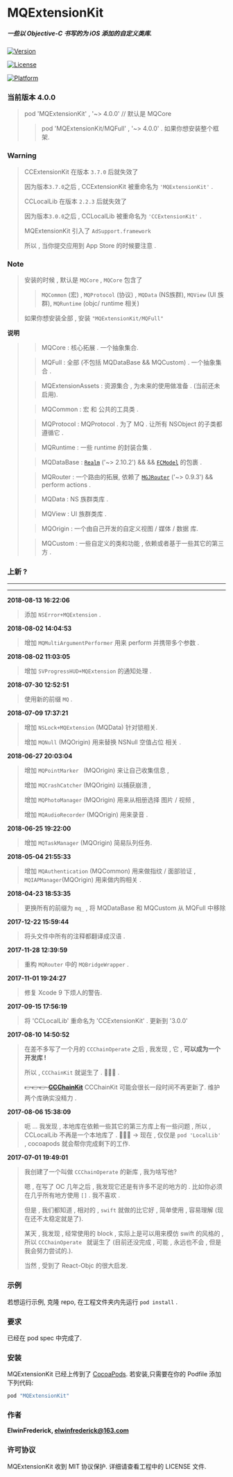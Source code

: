 # MQExtensionKit

##### 一些以 Objective-C 书写的为 iOS 添加的自定义类库. 

[![Version](https://img.shields.io/cocoapods/v/MQExtensionKit.svg?style=flat)](http://cocoapods.org/pods/MQExtensionKit)

[![License](https://img.shields.io/cocoapods/l/MQExtensionKit.svg?style=flat)](http://cocoapods.org/pods/MQExtensionKit)

[![Platform](https://img.shields.io/cocoapods/p/MQExtensionKit.svg?style=flat)](http://cocoapods.org/pods/MQExtensionKit)

### 当前版本 4.0.0

> pod 'MQExtensionKit' , '~> 4.0.0' // 默认是 MQCore
> 
> > pod 'MQExtensionKit/MQFull' , '~> 4.0.0' . 如果你想安装整个框架.

### Warning
>
> CCExtensionKit 在版本 `3.7.0` 后就失效了
>
> 因为版本`3.7.0`之后 , CCExtensionKit 被重命名为 `'MQExtensionKit'` .
>
> CCLocalLib 在版本 `2.2.3` 后就失效了
> 
> 因为版本`3.0.0`之后 , CCLocalLib 被重命名为 `'CCExtensionKit'` .
> 
> MQExtensionKit 引入了 `AdSupport.framework`
> 
> 所以 , 当你提交应用到 App Store 的时候要注意 .

### Note
> 安装的时候 , 默认是 `MQCore` , `MQCore` 包含了 
> 
> > `MQCommon` (宏) , `MQProtocol` (协议) , `MQData` (NS族群), `MQView` (UI 族群), `MQRuntime` (objc/ runtime 相关)
> 
> 如果你想安装全部 , 安装 `"MQExtensionKit/MQFull"` 
> 

**说明**
> 
> > MQCore : 核心拓展 . 一个抽象集合.
> 
> > MQFull : 全部 (不包括 MQDataBase && MQCustom) . 一个抽象集合 .
> 
> > MQExtensionAssets : 资源集合 , 为未来的使用做准备 . (当前还未启用).
> 
> > MQCommon : 宏 和 公共的工具类 .
> 
> > MQProtocol : MQProtocol . 为了 MQ . 让所有 NSObject 的子类都遵循它 .
> 
> > MQRuntime : 一些 runtime 的封装合集 .
> 
> > MQDataBase :  [`Realm`](https://github.com/realm/realm-cocoa) ('~> 2.10.2')  && && [`FCModel`](https://github.com/marcoarment/FCModel) 的包裹 . 
> 
> > MQRouter : 一个路由的拓展, 依赖了 [`MGJRouter`](https://github.com/meili/MGJRouter) ('~> 0.9.3') && perform actions .
> 
> > MQData : NS 族群类库 .
> 
> > MQView : UI 族群类库 .
> 
> > MQOrigin : 一个由自己开发的自定义视图 / 媒体 / 数据 库.
> 
> > MQCustom :  一些自定义的类和功能 , 依赖或者基于一些其它的第三方 .

### 上新 ?
---
---
**2018-08-13 16:22:06**

> 添加 `NSError+MQExtension` .

**2018-08-02 14:04:53**

> 增加 `MQMultiArgumentPerformer` 用来 perform 并携带多个参数 .

**2018-08-02 11:03:05**

> 增加 `SVProgressHUD+MQExtension` 的通知处理 .

**2018-07-30 12:52:51**

> 使用新的前缀 `MQ` .

**2018-07-09 17:37:21**

> 增加  `NSLock+MQExtension` (MQData) 针对锁相关.
>
> 增加 `MQNull` (MQOrigin) 用来替换 NSNull 空值占位  相关 .

**2018-06-27 20:03:04**

> 增加 `MQPointMarker ` (MQOrigin) 来让自己收集信息 ,
> 
> 增加 `MQCrashCatcher` (MQOrigin) 以捕获崩溃 ,
> 
> 增加 `MQPhotoManager` (MQOrigin) 用来从相册选择 图片 / 视频 ,
> 
> 增加 `MQAudioRecorder` (MQOrigin) 用来录音 .

**2018-06-25 19:22:00**

> 增加 `MQTaskManager` (MQOrigin) 简易队列任务.

**2018-05-04 21:55:33**

> 增加 `MQAuthentication` (MQCommon) 用来做指纹 / 面部验证 , `MQIAPManager`(MQOrigin) 用来做内购相关 .

**2018-04-23 18:53:35**

> 更换所有的前缀为 `mq_` , 将 MQDataBase 和 MQCustom 从 MQFull 中移除

**2017-12-22 15:59:44**

> 将头文件中所有的注释都翻译成汉语 .

**2017-11-28 12:39:59**

> 重构 `MQRouter` 中的 `MQBridgeWrapper` .

**2017-11-01 19:24:27**

> 修复 Xcode 9 下烦人的警告.

**2017-09-15 17:56:19**

> 将 'CCLocalLib' 重命名为 'CCExtensionKit' .
> 更新到 '3.0.0'
> 

**2017-08-10 14:50:52**
  
> 在差不多写了一个月的 `CCChainOperate` 之后 , 我发现 , 它 , **可以成为一个开发库 !**
> 
> 所以 , `CCChainKit` 就诞生了 . 👏👏👏 .
> 
> ~~👉👉👉 **[CCChainKit](https://github.com/VArbiter/CCChainKit)**~~
> CCChainKit 可能会很长一段时间不再更新了. 维护两个库确实没精力 .

**2017-08-06 15:38:09**

> 呃 ... 我发现 , 本地库在依赖一些其它的第三方库上有一些问题 , 所以 , CCLocalLib 不再是一个本地库了 .
👏👏👏 -> 现在 , 仅仅是 `pod 'LocalLib' ` , cocoapods 就会帮你完成剩下的工作.

**2017-07-01 19:49:01**
> 我创建了一个叫做 `CCChainOperate` 的新库 , 我为啥写他?
>
> 嗯 , 在写了 OC 几年之后 , 我发现它还是有许多不足的地方的 . 比如你必须在几乎所有地方使用 `[]` . 我不喜欢 . 
> 
> 但是 , 我们都知道 , 相对的 , `swift` 就做的比它好 , 简单使用 , 容易理解 (现在还不太稳定就是了). 
> 
>  某天 , 我发现 , 经常使用的 block ,  实际上是可以用来模仿 swift 的风格的 , 所以 `CCChainOperate ` 就诞生了 (目前还没完成 , 可能 , 永远也不会 , 但是我会努力尝试的.).
>  
>  当然 , 受到了 React-Objc 的很大启发.

### 示例

若想运行示例, 克隆 repo,  在工程文件夹内先运行 `pod install` .

### 要求

已经在 pod spec 中完成了.

### 安装

MQExtensionKit 已经上传到了 [CocoaPods](http://cocoapods.org). 若安装,只需要在你的 Podfile 添加下列代码:

```ruby
pod "MQExtensionKit"
```

### 作者

**ElwinFrederick, [elwinfrederick@163.com](elwinfrederick@163.com)**

### 许可协议

MQExtensionKit 收到 MIT 协议保护. 详细请查看工程中的 LICENSE 文件.
